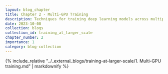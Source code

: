 ```yaml
---
layout: blog_chapter
title: Chapter 2 - Multi-GPU Training
description: Techniques for training deep learning models across multiple GPUs
date: 2023-10-08
collection: blogs
collection_id: training_at_larger_scale
chapter_number: 2
importance: 1
category: blog-collection
---
```


<div class="external-content" data-repo-path="_external_blogs/training-at-larger-scale">
{% include_relative "../_external_blogs/training-at-larger-scale/1. Multi-GPU training.md" | markdownify %}
</div>

<script>
document.addEventListener('DOMContentLoaded', function() {
  const externalContent = document.querySelector('.external-content');
  if (externalContent) {
    const repoPath = externalContent.dataset.repoPath;
    const images = externalContent.querySelectorAll('img');
    
    images.forEach(img => {
      const src = img.getAttribute('src');
      if (src && src.startsWith('images/')) {
        img.setAttribute('src', `{{ site.baseurl }}/${repoPath}/${src}`);
      }
    });
  }
});
</script>
